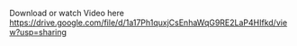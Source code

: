 Download or watch Video here 
https://drive.google.com/file/d/1a17Ph1quxjCsEnhaWqG9RE2LaP4HIfkd/view?usp=sharing

